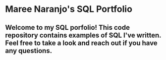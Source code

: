 # Maree Naranjo's SQL Portfolio

## Welcome to my SQL porfolio! This code repository contains examples of SQL I've written. Feel free to take a look and reach out if you have any questions.
